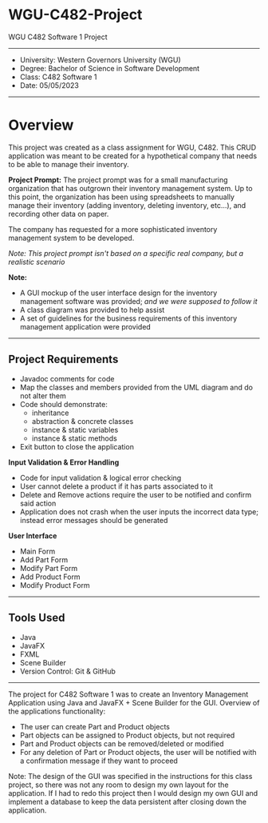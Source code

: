 # WGU-C482-Project

WGU C482 Software 1 Project

---

* University: Western Governors University (WGU)
* Degree: Bachelor of Science in Software Development
* Class: C482 Software 1
* Date: 05/05/2023

---

# Overview

This project was created as a class assignment for WGU, C482. This CRUD application was meant to be created for a hypothetical company that needs to be able to manage their inventory.


**Project Prompt:** The project prompt was for a small manufacturing organization that has outgrown their inventory management system. Up to this point, 
the organization has been using spreadsheets to manually manage their inventory (adding inventory, deleting inventory, etc...), and recording other data on paper. 

The company has requested for a more sophisticated inventory management system to be developed.

*Note: This project prompt isn't based on a specific real company, but a realistic scenario*


**Note:**
* A GUI mockup of the user interface design for the inventory management software was provided; *and we were supposed to follow it*
* A class diagram was provided to help assist
* A set of guidelines for the business requirements of this inventory management application were provided

---

## Project Requirements

* Javadoc comments for code
* Map the classes and members provided from the UML diagram and do not alter them
* Code should demonstrate:
  * inheritance
  * abstraction & concrete classes
  * instance & static variables
  * instance & static methods
* Exit button to close the application

**Input Validation & Error Handling**
* Code for input validation & logical error checking
* User cannot delete a product if it has parts associated to it
* Delete and Remove actions require the user to be notified and confirm said action
* Application does not crash when the user inputs the incorrect data type; instead error messages should be generated

**User Interface**
* Main Form
* Add Part Form
* Modify Part Form
* Add Product Form
* Modify Product Form


---

## Tools Used

* Java
* JavaFX
* FXML
* Scene Builder
* Version Control: Git & GitHub


---

The project for C482 Software 1 was to create an Inventory Management Application using Java and JavaFX + Scene Builder for the GUI. Overview of the applications functionality:
- The user can create Part and Product objects
- Part objects can be assigned to Product objects, but not required 
- Part and Product objects can be removed/deleted or modified 
- For any deletion of Part or Product objects, the user will be notified with a confirmation message if they want to proceed


Note: The design of the GUI was specified in the instructions for this class project, so there was not any room to design my own layout for the application. If I had to redo this project then I would design my own GUI and implement a database to keep the data persistent after closing down the application.
